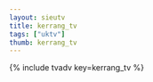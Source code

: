 ```yaml
--- 
layout: sieutv
title: kerrang_tv
tags: ["uktv"]
thumb: kerrang_tv
---
```

{% include tvadv key=kerrang_tv %}
